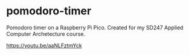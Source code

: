 # pomodoro-timer
Pomodoro timer on a Raspberry Pi Pico.
Created for my SD247 Applied Computer Archetecture course.

https://youtu.be/aaNLFztmYck
